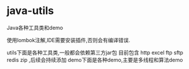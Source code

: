 # java-utils
Java各种工具类和demo

使用lombok注解,IDE需要安装插件,否则会有编译错误.

utils下面是各种工具类,一般都会依赖第三方jar包
目前包含 http excel ftp sftp redis zip ,后续会持续添加
demo下面是各种demo,主要是多线程和算法demo
